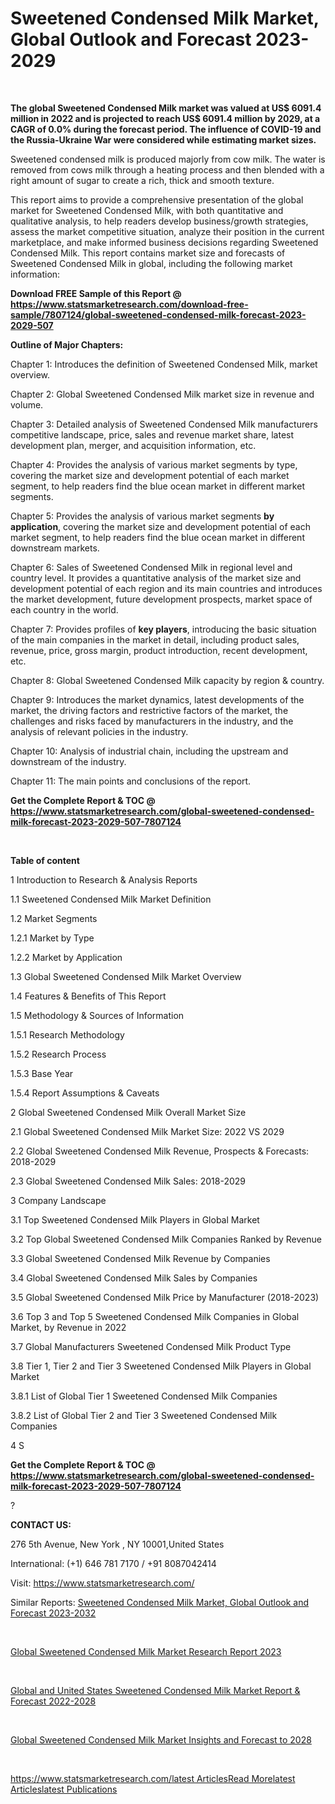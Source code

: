 <h1>Sweetened Condensed Milk Market, Global Outlook and Forecast 2023-2029</h1><br/><p><strong>The global Sweetened Condensed Milk market was valued at US$ 6091.4 million in 2022 and is projected to reach US$ 6091.4 million by 2029, at a <strong>CAGR</strong> of 0.0% during the forecast period. The influence of COVID-19 and the Russia-Ukraine War were considered while estimating market sizes.</strong></p>
 
 
 
 <p>Sweetened condensed milk is produced majorly from cow milk. The water is removed from cows milk through a heating process and then blended with a right amount of sugar to create a rich, thick and smooth texture.</p>
 
 
 
 <p>This report aims to provide a comprehensive presentation of the global market for Sweetened Condensed Milk, with both quantitative and qualitative analysis, to help readers develop business/growth strategies, assess the market competitive situation, analyze their position in the current marketplace, and make informed business decisions regarding Sweetened Condensed Milk. This report contains market size and forecasts of Sweetened Condensed Milk in global, including the following market information:</p>
 
 
 
 <p><strong>Download FREE Sample of this Report @ <a href="https://www.statsmarketresearch.com/download-free-sample/7807124/global-sweetened-condensed-milk-forecast-2023-2029-507">https://www.statsmarketresearch.com/download-free-sample/7807124/global-sweetened-condensed-milk-forecast-2023-2029-507</a></strong></p>
 
 
 
 <p><strong>Outline of Major Chapters:</strong></p>
 
 
 
 <p>Chapter 1: Introduces the definition of Sweetened Condensed Milk, market overview.</p>
 
 
 
 <p>Chapter 2: Global Sweetened Condensed Milk market size in revenue and volume.</p>
 
 
 
 <p>Chapter 3: Detailed analysis of Sweetened Condensed Milk manufacturers competitive landscape, price, sales and revenue market share, latest development plan, merger, and acquisition information, etc.</p>
 
 
 
 <p>Chapter 4: Provides the analysis of various market segments by type, covering the market size and development potential of each market segment, to help readers find the blue ocean market in different market segments.</p>
 
 
 
 <p>Chapter 5: Provides the analysis of various market segments <strong>by application</strong>, covering the market size and development potential of each market segment, to help readers find the blue ocean market in different downstream markets.</p>
 
 
 
 <p>Chapter 6: Sales of Sweetened Condensed Milk in regional level and country level. It provides a quantitative analysis of the market size and development potential of each region and its main countries and introduces the market development, future development prospects, market space of each country in the world.</p>
 
 
 
 <p>Chapter 7: Provides profiles of <strong>key players</strong>, introducing the basic situation of the main companies in the market in detail, including product sales, revenue, price, gross margin, product introduction, recent development, etc.</p>
 
 
 
 <p>Chapter 8: Global Sweetened Condensed Milk capacity by region & country.</p>
 
 
 
 <p>Chapter 9: Introduces the market dynamics, latest developments of the market, the driving factors and restrictive factors of the market, the challenges and risks faced by manufacturers in the industry, and the analysis of relevant policies in the industry.</p>
 
 
 
 <p>Chapter 10: Analysis of industrial chain, including the upstream and downstream of the industry.</p>
 
 
 
 <p>Chapter 11: The main points and conclusions of the report.</p>
 
 
 
 <div><b>Get the Complete Report & TOC @ <a href="https://www.statsmarketresearch.com/global-sweetened-condensed-milk-forecast-2023-2029-507-7807124">https://www.statsmarketresearch.com/global-sweetened-condensed-milk-forecast-2023-2029-507-7807124</a></b></div>
 
 
 
 <p><br />
 
 <b>Table of content</b></p>
 
 
 
 <p>1 Introduction to Research & Analysis Reports<br />
 
 1.1 Sweetened Condensed Milk Market Definition<br />
 
 1.2 Market Segments<br />
 
 1.2.1 Market by Type<br />
 
 1.2.2 Market by Application<br />
 
 1.3 Global Sweetened Condensed Milk Market Overview<br />
 
 1.4 Features & Benefits of This Report<br />
 
 1.5 Methodology & Sources of Information<br />
 
 1.5.1 Research Methodology<br />
 
 1.5.2 Research Process<br />
 
 1.5.3 Base Year<br />
 
 1.5.4 Report Assumptions & Caveats<br />
 
 2 Global Sweetened Condensed Milk Overall Market Size<br />
 
 2.1 Global Sweetened Condensed Milk Market Size: 2022 VS 2029<br />
 
 2.2 Global Sweetened Condensed Milk Revenue, Prospects & Forecasts: 2018-2029<br />
 
 2.3 Global Sweetened Condensed Milk Sales: 2018-2029<br />
 
 3 Company Landscape<br />
 
 3.1 Top Sweetened Condensed Milk Players in Global Market<br />
 
 3.2 Top Global Sweetened Condensed Milk Companies Ranked by Revenue<br />
 
 3.3 Global Sweetened Condensed Milk Revenue by Companies<br />
 
 3.4 Global Sweetened Condensed Milk Sales by Companies<br />
 
 3.5 Global Sweetened Condensed Milk Price by Manufacturer (2018-2023)<br />
 
 3.6 Top 3 and Top 5 Sweetened Condensed Milk Companies in Global Market, by Revenue in 2022<br />
 
 3.7 Global Manufacturers Sweetened Condensed Milk Product Type<br />
 
 3.8 Tier 1, Tier 2 and Tier 3 Sweetened Condensed Milk Players in Global Market<br />
 
 3.8.1 List of Global Tier 1 Sweetened Condensed Milk Companies<br />
 
 3.8.2 List of Global Tier 2 and Tier 3 Sweetened Condensed Milk Companies<br />
 
 4 S</p>
 
 
 
 <div><b>Get the Complete Report & TOC @ <a href="https://www.statsmarketresearch.com/global-sweetened-condensed-milk-forecast-2023-2029-507-7807124">https://www.statsmarketresearch.com/global-sweetened-condensed-milk-forecast-2023-2029-507-7807124</a></b></div>
 
 
 
 <p>? </p>
 
 
 
 <p><b>CONTACT US:</b><br />
 
 276 5th Avenue, New York , NY 10001,United States<br />
 
 International: (+1) 646 781 7170 / +91 8087042414<br />
 
 Visit: <a href="https://www.statsmarketresearch.com/">https://www.statsmarketresearch.com/</a><br />
 
 Similar Reports: <a href="https://www.statsmarketresearch.com/global-sweetened-condensed-milk-forecast-2023-2029-507-7807124">Sweetened Condensed Milk Market, Global Outlook and Forecast 2023-2032</a><br />
 
 <br />
 
 <a href="https://www.statsmarketresearch.com/global-sweetened-condensed-milk-forecast-2023-2029-507-7807124">Global Sweetened Condensed Milk Market Research Report 2023</a><br />
 
 <br />
 
 <a href="https://www.statsmarketresearch.com/global-sweetened-condensed-milk-forecast-2023-2029-507-7807124">Global and United States Sweetened Condensed Milk Market Report & Forecast 2022-2028</a><br />
 
 <br />
 
 <a href="https://www.statsmarketresearch.com/global-sweetened-condensed-milk-forecast-2023-2029-507-7807124">Global Sweetened Condensed Milk Market Insights and Forecast to 2028</a><br />
 
 <br />
 
 <a href="https://gyeongbokgung.com">https://www.statsmarketresearch.com/</a><a href="https://hallyeomaritime.com">latest Articles</a><a href="https://jingwansa.com">Read More</a><a href="https://nguoiviet.jp/">latest Articles</a><a href="https://www.intelmarketresearch.com/">latest Publications</a></p>